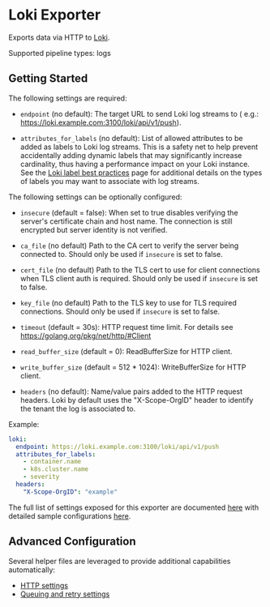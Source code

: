 # Loki Exporter

Exports data via HTTP to [Loki](https://grafana.com/docs/loki/latest/).

Supported pipeline types: logs

## Getting Started

The following settings are required:

- `endpoint` (no default): The target URL to send Loki log streams to (
  e.g.: https://loki.example.com:3100/loki/api/v1/push).


- `attributes_for_labels` (no default): List of allowed attributes to be added as labels to Loki log 
  streams. This is a safety net to help prevent accidentally adding dynamic labels that may significantly increase 
  cardinality, thus having a performance impact on your Loki instance. See the 
  [Loki label best practices](https://grafana.com/docs/loki/latest/best-practices/current-best-practices/) page for 
  additional details on the types of labels you may want to associate with log streams.

The following settings can be optionally configured:

- `insecure` (default = false): When set to true disables verifying the server's certificate chain and host name. The
  connection is still encrypted but server identity is not verified.
- `ca_file` (no default) Path to the CA cert to verify the server being connected to. Should only be used if `insecure` 
  is set to false.
- `cert_file` (no default) Path to the TLS cert to use for client connections when TLS client auth is required. 
  Should only be used if `insecure` is set to false.
- `key_file` (no default) Path to the TLS key to use for TLS required connections. Should only be used if `insecure` is
  set to false.


- `timeout` (default = 30s): HTTP request time limit. For details see https://golang.org/pkg/net/http/#Client
- `read_buffer_size` (default = 0): ReadBufferSize for HTTP client.
- `write_buffer_size` (default = 512 * 1024): WriteBufferSize for HTTP client.


- `headers` (no default): Name/value pairs added to the HTTP request headers. Loki by default uses the "X-Scope-OrgID"
  header to identify the tenant the log is associated to.

Example:

```yaml
loki:
  endpoint: https://loki.example.com:3100/loki/api/v1/push
  attributes_for_labels:
    - container.name
    - k8s.cluster.name
    - severity
  headers:
    "X-Scope-OrgID": "example"
```

The full list of settings exposed for this exporter are documented [here](./config.go) with detailed sample
configurations [here](./testdata/config.yaml).

## Advanced Configuration

Several helper files are leveraged to provide additional capabilities automatically:

- [HTTP settings](https://github.com/open-telemetry/opentelemetry-collector/blob/main/config/confighttp/README.md)
- [Queuing and retry settings](https://github.com/open-telemetry/opentelemetry-collector/blob/main/exporter/exporterhelper/README.md)